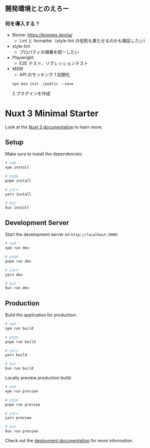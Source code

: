 ## 開発環境ととのえろー

### 何を導入する？

- Biome: https://biomejs.dev/ja/
  - Lint と formatter（style-lint の役割も果たせるのかも検証したい）
- style-lint
  - プロパティの順番を統一したい
- Playwright
  - E2E テスト、リグレッションテスト
- MSW
  - API のモッキング 1.初期化
  ```
  npx msw init ./public --save
  ```
  2.プラグインを作成

# Nuxt 3 Minimal Starter

Look at the [Nuxt 3 documentation](https://nuxt.com/docs/getting-started/introduction) to learn more.

## Setup

Make sure to install the dependencies:

```bash
# npm
npm install

# pnpm
pnpm install

# yarn
yarn install

# bun
bun install
```

## Development Server

Start the development server on `http://localhost:3000`:

```bash
# npm
npm run dev

# pnpm
pnpm run dev

# yarn
yarn dev

# bun
bun run dev
```

## Production

Build the application for production:

```bash
# npm
npm run build

# pnpm
pnpm run build

# yarn
yarn build

# bun
bun run build
```

Locally preview production build:

```bash
# npm
npm run preview

# pnpm
pnpm run preview

# yarn
yarn preview

# bun
bun run preview
```

Check out the [deployment documentation](https://nuxt.com/docs/getting-started/deployment) for more information.
